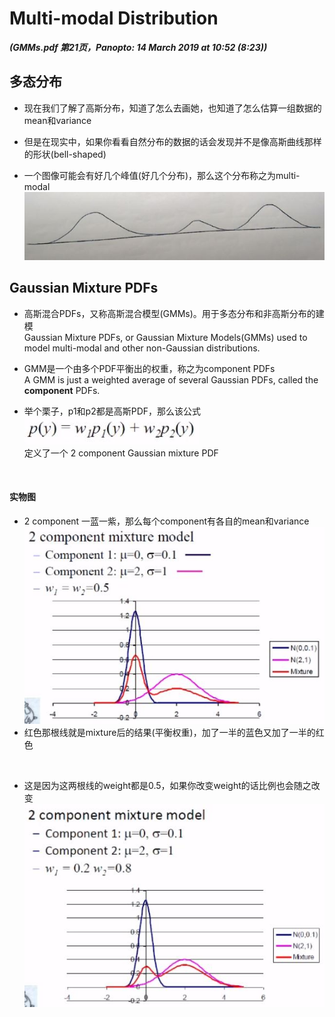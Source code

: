 # Multi-modal Distribution
***(GMMs.pdf 第21页，Panopto: 14 March 2019 at 10:52 (8:23))***

## 多态分布

* 现在我们了解了高斯分布，知道了怎么去画她，也知道了怎么估算一组数据的mean和variance

* 但是在现实中，如果你看看自然分布的数据的话会发现并不是像高斯曲线那样的形状(bell-shaped)

* 一个图像可能会有好几个峰值(好几个分布)，那么这个分布称之为multi-modal  
![](./img/multiM.JPG)  

## Gaussian Mixture PDFs

* 高斯混合PDFs，又称高斯混合模型(GMMs)。用于多态分布和非高斯分布的建模  
Gaussian Mixture PDFs, or Gaussian Mixture Models(GMMs) used to model multi-modal and other non-Gaussian distributions.

* GMM是一个由多个PDF平衡出的权重，称之为component PDFs  
A GMM is just a weighted average of several Gaussian PDFs, called the **component** PDFs.

* 举个栗子，p1和p2都是高斯PDF，那么该公式  
![](./img/GMM.JPG)  
定义了一个 2 component Gaussian mixture PDF

<br/>

#### 实物图
* 2 component 一蓝一紫，那么每个component有各自的mean和variance  
![](./img/2component.JPG)
* 红色那根线就是mixture后的结果(平衡权重)，加了一半的蓝色又加了一半的红色
<br/>

* 这是因为这两根线的weight都是0.5，如果你改变weight的话比例也会随之改变  
![](./img/2component2.JPG)